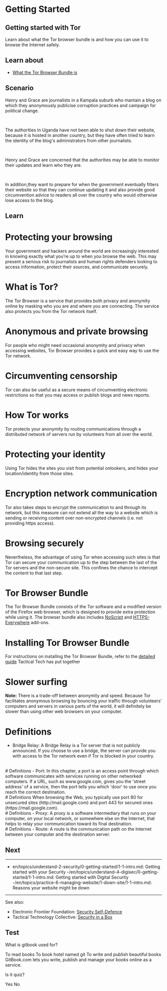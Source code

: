 # Getting Started
## Getting started with Tor

Learn about what the Tor browser bundle is and how you can use it to browse the Internet safely.



## Learn about

- [What the Tor Browser Bundle is](en/topics/tool-9-tor-browser/0-getting-started/3-learn.md)



## Scenario

Henry and Grace are journalists in a Kampala suburb who mantain a blog on which they anonymously publicise corruption practices and campaign for political change. 

<br>

The authorities in Uganda have not been able to shut down their website, because it is hosted in another country, but they have often tried to learn the identity of the blog's administrators from other journalists.

<br>

Henry and Grace are concerned that the authorities may be able to monitor their updates and learn who they are.

<br>

In addition,they want to prepare for when the government eventually filters their website so that they can continue updating it and also provide good circumvention advice to readers all over the country who would otherwise lose access to the blog.



## Learn

# Protecting your browsing
Your government and hackers around the world are increasingly interested in knowing exactly what you’re up to when you browse the web. This may present a serious risk to journalists and human rights defenders looking to access information, protect their sources, and communicate securely.
<br>
# What is Tor?
The Tor Browser is a service that provides both privacy and anonymity online by masking who you are and where you are connecting. The service also protects you from the Tor network itself.
<br>
# Anonymous and private browsing
For people who might need occasional anonymity and privacy when accessing websites, Tor Browser provides a quick and easy way to use the Tor network.
<br>
# Circumventing censorship
Tor can also be useful as a secure means of circumventing electronic restrictions so that you may access or publish blogs and news reports.
<br>
# How Tor works
Tor protects your anonymity by routing communications through a distributed network of servers run by volunteers from all over the world.
<br>
# Protecting your identity
Using Tor hides the sites you visit from potential onlookers, and hides your location/identity from those sites.
<br>
# Encryption network communication
Tor also takes steps to encrypt the communication to and through its network, but this measure can not extend all the way to a website which is sending or receiving content over non-encrypted channels (i.e. not providing https access).
<br>
# Browsing securely
Nevertheless, the advantage of using Tor when accessing such sites is that Tor can secure your communication up to the step between the last of the Tor servers and the non-secure site. This confines the chance to intercept the content to that last step.
<br>
# Tor Browser Bundle
The Tor Browser Bundle consists of the Tor software and a modified version of the Firefox web browser, which is designed to provide extra protection while using it. The browser bundle also includes [NoScript](https://securityinabox.org/en/guide/firefox/windows#801t) and [HTTPS-Everywhere](https://securityinabox.org/en/guide/firefox/windows#804) add-ons.
<br>
# Installing Tor Browser Bundle
For instructions on installing the Tor Browser Bundle, refer to the [detailed guide](https://securityinabox.org/en/guide/torbrowser/windows) Tactical Tech has put together
<br>
# Slower surfing
**Note:** There is a trade-off between anonymity and speed. Because Tor facilitates anonymous browsing by bouncing your traffic through volunteers' computers and servers in various parts of the world, it will definitely be slower than using other web browsers on your computer.
<br>
# Definitions
- Bridge Relay: A Bridge Relay is a Tor server that is not publicly announced. If you choose to use a bridge, the server can provide you with access to the Tor network even if Tor is blocked in your country.
<br>
# Definitions
- Port: In this chapter, a port is an access point through which software communicates with services running on other networked computers. If a URL, such as www.google.com, gives you the 'street address' of a service, then the port tells you which 'door' to use once you reach the correct destination.
<br>
# Definitions
When browsing the Web, you typically use port 80 for unsecured sites (http://mail.google.com) and port 443 for secured ones (https://mail.google.com).
<br>
# Definitions
- Proxy: A proxy is a software intermediary that runs on your computer, on your local network, or somewhere else on the Internet, that helps to relay your communication toward its final destination.
<br>
# Definitions
- Route: A route is the communication path on the Internet between your computer and the destination server.



## Next

---
- en/topics/understand-2-security/0-getting-started/1-1-intro.md: Getting started with your Security
-/en/topics/understand-4-digisec/0-getting-started/1-1-intro.md: Getting started with Digital Security
-/en/topics/practice-6-managing-website/1-down-site/1-1-intro.md: Reasons your website might be down
---
See also:
- Electronic Frontier Foundation: [Security Self-Defence](https://ssd.eff.org/en/)
- Tactical Technology Collective: [Security in a Box](https://securityinabox.org/en/)



## Test

<quiz name="Gitbook Quiz">
    <question multiple>
        <p>What is gitbook used for?</p>
        <answer correct>To read books</answer>
        <answer>To book hotel named git</answer>
        <answer correct>To write and publish beautiful books</answer>
        <explanation>GitBook.com lets you write, publish and manage your books online as a service.</explanation>
    </question>
    <question>
        <p>Is it quiz?</p>
        <answer correct>Yes</answer>
        <answer>No</answer>
    </question>
</quiz>


